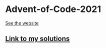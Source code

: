 # Advent-of-Code-2021

[See the website](https://adventofcode.com/2021/)

## [Link to my solutions](akshaypopat.github.io/Advent-of-Code-2021)
